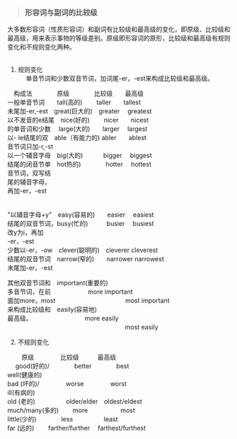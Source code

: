 > ### 形容词与副词的比较级 

大多数形容词（性质形容词）和副词有比较级和最高级的变化，即原级、比较级和最高级，用来表示事物的等级差别。原级即形容词的原形，比较级和最高级有规则变化和不规则变化两种。 <br> <br>

1) 规则变化  <br>
　 单音节词和少数双音节词，加词尾-er，-est来构成比较级和最高级。 <br>

　构成法　　　　原级　　　　比较级　　最高级　　　　　 <br>
一般单音节词　　tall(高的)　　 taller　　tallest  <br>
未尾加-er,-est　great(巨大的)　greater　 greatest　 　 <br>
以不发音的e结尾　nice(好的)　　 nicer　　nicest <br>
的单音词和少数　 large(大的)　　larger　 largest <br>
以- le结尾的双　able（有能力的) abler　　ablest <br>
音节词只加-r,-st　　　　　　　　　　　　　　　　　　　 <br>
以一个辅音字母　big(大的)　　　 bigger　 biggest <br>
结尾的闭音节单　hot热的)　　　　hotter　 hottest <br>
音节词，双写结 <br>
尾的辅音字母， <br>
再加-er，-est　　　　　　　　　　　　　　　　　 <br>　 　　

"以辅音字母+y"　easy(容易的)　　easier　 easiest <br>
结尾的双音节词，busy(忙的)　　　busier　 busiest <br>
改y为i，再加  <br>
-er，-est　　　　　　　　　　　　　　　　　　　　　 　 <br>
少数以-er，-ow　clever(聪明的)　cleverer cleverest <br>
结尾的双音节词　narrow(窄的)　　narrower narrowest <br>
未尾加-er，-est　　　　　　　　　　　　　　　　　 　　 <br>

其他双音节词和　important(重要的)　 <br>
多音节词，在前　　　　　　more important <br>
面加more，most　　　　　　　　　　　 most important <br>
来构成比较级和　easily(容易地)  <br>
最高级。　　　　　　　　　more easily　　 <br>
　　　　　　　　　　　　　　　　　　　most easily 　　 <br>


2) 不规则变化 <br>

　　 原级　　　　 比较级　　　最高级　　　　　　　　  <br>　
good(好的)/　　　　better　　　　best <br>
well(健康的)　　　　　　　　　　　　　　　　　　　 　　 <br>
bad (坏的)/　　　　 worse　　　　 worst <br>
ill(有病的)　　　　　　　　　　　　　　　　　　　　　　 <br>
old (老的)　　　　　older/elder　oldest/eldest　　　 　 <br>
much/many(多的)　　 more　　　　　 most　　　　　　　　 <br>
little(少的)　　　　less　　　　　least　　　　　　　　 <br>
far (远的)　　 farther/further　 farthest/furthest　 　 <br>